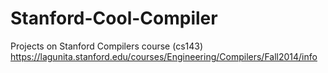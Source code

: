 # Stanford-Cool-Compiler
Projects on Stanford Compilers course (cs143)
https://lagunita.stanford.edu/courses/Engineering/Compilers/Fall2014/info
